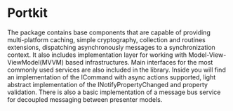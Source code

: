 Portkit
===

The package contains base components that are capable of providing multi-platform caching, simple cryptography, collection and routines extensions, dispatching asynchronously messages to a synchronization context. It also includes implementation layer for working with Model-View-ViewModel(MVVM) based infrastructures. Main interfaces for the most commonly used services are also included in the library. Inside you will find an implementation of the ICommand with async actions supported, light abstract implementation of the INotifyPropertyChanged and property validation. There is also a basic implementation of a message bus service for decoupled messaging between presenter models.
